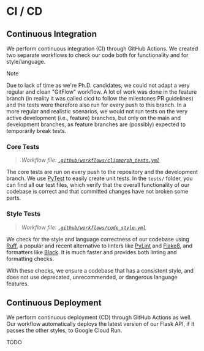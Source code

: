 # CI / CD

## Continuous Integration

We perform continuous integration (CI) through GitHub Actions. We created 
two separate workflows to check our code both for functionality and for 
style/language.

> [!NOTE]
> Due to lack of time as we're Ph.D. candidates, we could not adapt a 
> very regular and clean "GitFlow" workflow. A lot of work was done in the 
> feature branch (in reality it was called cicd to follow the milestones PR guidelines) and the 
> tests were therefore also run for every push to this branch. In a more regular and 
> realistic scenarios, we would not run tests on the very active 
> development (i.e., feature) branches, but only on the main and development 
> branches, as feature branches are (possibly) expected to temporarily break 
> tests.

### Core Tests

> *Workflow file: [`.github/workflows/clipmorph_tests.yml`](https://github.com/iSach/clipmorph/actions/workflows/clipmorph_tests.yml)*

The core tests are run on every push to the repository and the development 
branch. We use [PyTest](https://docs.pytest.org/) to easily create unit 
tests. In the `tests/` folder, you can find all our test files, which 
verify that the overall functionality of our codebase is correct and that 
committed changes have not broken some parts.

### Style Tests

> *Workflow file: 
> [`.github/workflows/code_style.yml`](https://github.com/iSach/clipmorph/actions/workflows/code_style.yml)*

We check for the style and language correctness of our codebase using
[Ruff](https://docs.astral.sh/ruff/), a popular and recent alternative to 
linters like [PyLint](https://github.com/pylint-dev/pylint) and
[Flake8](https://github.com/pycqa/flake8), and formatters like
[Black](https://pypi.org/project/black/). It is much faster and provides 
both linting and formatting checks. 

With these checks, we ensure a codebase that has a consistent style, and 
does not use deprecated, unrecommended, or dangerous language features.

## Continuous Deployment

We perform continuous deployment (CD) through GitHub Actions as well. Our 
workflow automatically deploys the latest version of our Flask API, if it 
passes the other styles, to Google Cloud Run.

TODO